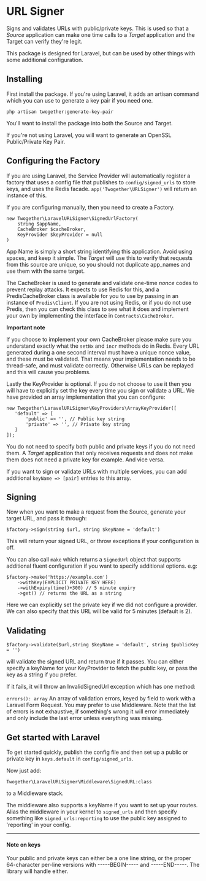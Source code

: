 # URL Signer

Signs and validates URLs with public/private keys. This is used
so that a _Source_ application can make one time calls to a _Target_
application and the Target can verify they're legit.

This package is designed for Laravel, but can be used by other things
with some additional configuration.

## Installing

First install the package. If you're using Laravel, it adds an artisan
command which you can use to generate a key pair if you need one.

`php artisan twogether:generate-key-pair`

You'll want to install the package into both the Source and Target.

If you're not using Laravel, you will want to generate an OpenSSL
Public/Private Key Pair.


## Configuring the Factory

If you are using Laravel, the Service Provider will automatically
register a factory that uses a config file that publishes to
`config/signed_urls` to store keys, and uses the Redis facade.
`app('Twogether\URLSigner')` will return an instance of this.

If you are configuring manually, then you need to create a Factory.

```
new Twogether\LaravelURLSigner\SignedUrlFactory(
    string $appName, 
    CacheBroker $cacheBroker, 
    KeyProvider $keyProvider = null
)
```

App Name is simply a short string identifying this application. Avoid
using spaces, and keep it simple. The _Target_ will use this to verify
that requests from this source are unique, so you should not duplicate
app_names and use them with the same target.

The CacheBroker is used to generate and validate one-time _nonce_ codes
to prevent replay attacks. It expects to use Redis for this, and a
PredisCacheBroker class is available for you to use by passing in an
instance of `Predis\Client`. If you are not using Redis, or if you do
not use Predis, then you can check this class to see what it does and
implement your own by implementing the interface in `Contracts\CacheBroker`.

**Important note**

If you choose to implement your own CacheBroker please make sure you
understand exactly what the `setNx` and `incr` methods do in Redis. Every
URL generated during a one second interval must have a unique nonce
value, and these must be validated. That means your implementation needs
to be thread-safe, and must validate correctly. Otherwise URLs can be
replayed and this will cause you problems.

Lastly the KeyProvider is optional. If you do not choose to use it then
you will have to explicitly set the key every time you sign or validate
 a URL. We have provided an array implementation that you can configure:
 
 ```
 new Twogether\LaravelURLSigner\KeyProviders\ArrayKeyProvider([
    'default' => [
        'public' => '', // Public key string
        'private' => '', // Private key string
    ]
]);
```

You do not need to specify both public and private keys if you do not need
them. A _Target_ application that only receives requests and does not make
them does not need a private key for example. And vice versa.

If you want to sign or validate URLs with multiple services, you can
add additional `keyName => [pair]` entries to this array.


## Signing

Now when you want to make a request from the Source, generate your
target URL, and pass it through:

`$factory->sign(string $url, string $keyName = 'default')`

This will return your signed URL, or throw exceptions if your
configuration is off.

You can also call `make` which returns a `SignedUrl` object
that supports additional fluent configuration if you want to 
specify additional options. e.g:

```
$factory->make('https://example.com')
    ->withKey(EXPLICIT PRIVATE KEY HERE)
    ->withExpiry(time()+300) // 5 minute expiry
    ->get() // returns the URL as a string
```

Here we can explicitly set the private key if we did not configure a provider.
We can also specify that this URL will be valid for 5 minutes (default is 2).


## Validating

`$factory->validate($url,string $keyName = 'default', string $publicKey = '')`

will validate the signed URL and return true if it passes. You
can either specify a keyName for your KeyProvider to fetch the public
key, or pass the key as a string if you prefer.

If it fails, it will throw an InvalidSignedUrl exception which
has one method:

`errors(): array`
An array of validation errors, keyed by field to work with a
Laravel Form Request. You may prefer to use Middleware. Note that
the list of errors is not exhaustive, if something's wrong it
will error immediately and only include the last error unless
everything was missing.


## Get started with Laravel

To get started quickly, publish the config file and then set up
a public or private key in `keys.default` in `config/signed_urls`.

Now just add:

`Twogether\LaravelURLSigner\Middleware\SignedURL:class`

to a Middleware stack.

The middleware also supports a keyName if you want to set
up your routes. Alias the middleware in your kernel to `signed_urls`
and then specify something like `signed_urls:reporting` to use
the public key assigned to 'reporting' in your config.


---

#### Note on keys

Your public and private keys can either be a one line string, or
the proper 64-character per-line versions with -----BEGIN----- and 
-----END-----. The library will handle either.

